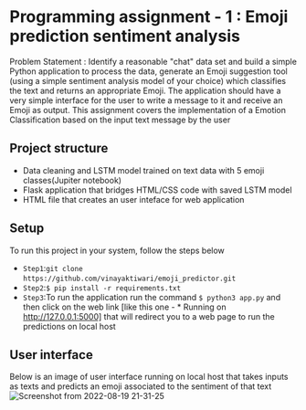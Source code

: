 # Programming assignment - 1 : Emoji prediction sentiment analysis
Problem Statement : Identify a reasonable "chat" data set and build a simple Python application to process the data, generate an Emoji suggestion tool (using a simple sentiment analysis model of your choice) which classifies the text and returns an appropriate Emoji. The application should have a very simple interface for the user to write a message to it and receive an Emoji as output.
This assignment covers the implementation of a Emotion Classification based on the input text message by the user

## Project structure
- Data cleaning and LSTM model trained on text data with 5 emoji classes(Jupiter notebook)
- Flask application that bridges HTML/CSS code with saved LSTM model
- HTML file that creates an user inteface for web application
## Setup
To run this project in your system, follow the steps below
- `Step1`:`git clone`
`https://github.com/vinayaktiwari/emoji_predictor.git`
- `Step2`:`$ pip install -r requirements.txt`
- `Step3`:To run the application run the command `$ python3 app.py` and then click on the web link [like this one -  * Running on http://127.0.0.1:5000] that will redirect you to a web page to run the predictions on local host 

## User interface 
Below is an image of user interface running on local host that takes inputs as texts and predicts an emoji associated to the sentiment of that text
![Screenshot from 2022-08-19 21-31-25](https://user-images.githubusercontent.com/26620896/185660168-f8b9a825-6215-4967-850f-32eec4fe24b3.png)
